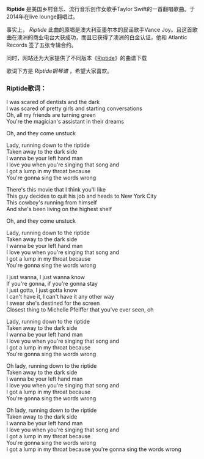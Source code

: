 

**Riptide** 是美国乡村音乐、流行音乐创作女歌手Taylor Swift的一首翻唱歌曲。于2014年在live lounge翻唱过。

事实上， _Riptide_ 此曲的原唱是澳大利亚墨尔本的民谣歌手Vance Joy。且这首歌曲在澳洲的商业电台大获成功，而且已获得了澳洲的白金认证，他和
Atlantic Records 签了五张专辑合约。

同时，网站还为大家提供了不同版本《[Riptide](Music-5242-Riptide-Vance-Joy.html "Riptide")》的曲谱下载

歌词下方是 _Riptide钢琴谱_ ，希望大家喜欢。

### Riptide歌词：

I was scared of dentists and the dark  
I was scared of pretty girls and starting conversations  
Oh, all my friends are turning green  
You're the magician's assistant in their dreams

Oh, and they come unstuck

Lady, running down to the riptide  
Taken away to the dark side  
I wanna be your left hand man  
I love you when you're singing that song and  
I got a lump in my throat because  
You're gonna sing the words wrong

There's this movie that I think you'll like  
This guy decides to quit his job and heads to New York City  
This cowboy's running from himself  
And she's been living on the highest shelf

Oh, and they come unstuck

Lady, running down to the riptide  
Taken away to the dark side  
I wanna be your left hand man  
I love you when you're singing that song and  
I got a lump in my throat because  
You're gonna sing the words wrong

I just wanna, I just wanna know  
If you're gonna, if you're gonna stay  
I just gotta, I just gotta know  
I can't have it, I can't have it any other way  
I swear she's destined for the screen  
Closest thing to Michelle Pfeiffer that you've ever seen, oh

Lady, running down to the riptide  
Taken away to the dark side  
I wanna be your left hand man  
I love you when you're singing that song and  
I got a lump in my throat because  
You're gonna sing the words wrong

Oh lady, running down to the riptide  
Taken away to the dark side  
I wanna be your left hand man  
I love you when you're singing that song and  
I got a lump in my throat because  
You're gonna sing the words wrong

Oh lady, running down to the riptide  
Taken away to the dark side  
I wanna be your left hand man  
I love you when you're singing that song and  
I got a lump in my throat because  
You're gonna sing the words wrong  
I got a lump in my throat because you're gonna sing the words wrong

